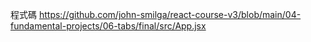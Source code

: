 程式碼
https://github.com/john-smilga/react-course-v3/blob/main/04-fundamental-projects/06-tabs/final/src/App.jsx
